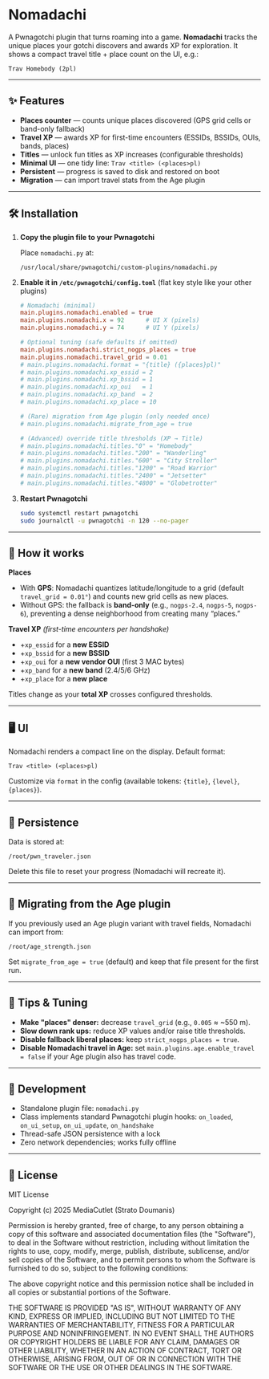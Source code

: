 # Nomadachi

A Pwnagotchi plugin that turns roaming into a game. **Nomadachi** tracks the unique places your gotchi discovers and awards XP for exploration. It shows a compact travel title + place count on the UI, e.g.:

```
Trav Homebody (2pl)
```

---

## ✨ Features

* **Places counter** — counts unique places discovered (GPS grid cells or band-only fallback)
* **Travel XP** — awards XP for first-time encounters (ESSIDs, BSSIDs, OUIs, bands, places)
* **Titles** — unlock fun titles as XP increases (configurable thresholds)
* **Minimal UI** — one tidy line: `Trav <title> (<places>pl)`
* **Persistent** — progress is saved to disk and restored on boot
* **Migration** — can import travel stats from the Age plugin

---

## 🛠 Installation

1. **Copy the plugin file to your Pwnagotchi**

   Place `nomadachi.py` at:

   ```
   /usr/local/share/pwnagotchi/custom-plugins/nomadachi.py
   ```

2. **Enable it in `/etc/pwnagotchi/config.toml`** (flat key style like your other plugins)

   ```toml
   # Nomadachi (minimal)
   main.plugins.nomadachi.enabled = true
   main.plugins.nomadachi.x = 92      # UI X (pixels)
   main.plugins.nomadachi.y = 74      # UI Y (pixels)

   # Optional tuning (safe defaults if omitted)
   main.plugins.nomadachi.strict_nogps_places = true
   main.plugins.nomadachi.travel_grid = 0.01
   # main.plugins.nomadachi.format = "{title} ({places}pl)"
   # main.plugins.nomadachi.xp_essid = 2
   # main.plugins.nomadachi.xp_bssid = 1
   # main.plugins.nomadachi.xp_oui   = 1
   # main.plugins.nomadachi.xp_band  = 2
   # main.plugins.nomadachi.xp_place = 10

   # (Rare) migration from Age plugin (only needed once)
   # main.plugins.nomadachi.migrate_from_age = true

   # (Advanced) override title thresholds (XP → Title)
   # main.plugins.nomadachi.titles."0" = "Homebody"
   # main.plugins.nomadachi.titles."200" = "Wanderling"
   # main.plugins.nomadachi.titles."600" = "City Stroller"
   # main.plugins.nomadachi.titles."1200" = "Road Warrior"
   # main.plugins.nomadachi.titles."2400" = "Jetsetter"
   # main.plugins.nomadachi.titles."4800" = "Globetrotter"
   ```

3. **Restart Pwnagotchi**

   ```bash
   sudo systemctl restart pwnagotchi
   sudo journalctl -u pwnagotchi -n 120 --no-pager
   ```

---

## 🧭 How it works

**Places**

* With **GPS**: Nomadachi quantizes latitude/longitude to a grid (default `travel_grid = 0.01°`) and counts new grid cells as new places.
* Without GPS: the fallback is **band-only** (e.g., `nogps-2.4`, `nogps-5`, `nogps-6`), preventing a dense neighborhood from creating many “places.”

**Travel XP** *(first-time encounters per handshake)*

* +`xp_essid` for a **new ESSID**
* +`xp_bssid` for a **new BSSID**
* +`xp_oui` for a **new vendor OUI** (first 3 MAC bytes)
* +`xp_band` for a **new band** (2.4/5/6 GHz)
* +`xp_place` for a **new place**

Titles change as your **total XP** crosses configured thresholds.

---

## 🖥 UI

Nomadachi renders a compact line on the display. Default format:

```
Trav <title> (<places>pl)
```

Customize via `format` in the config (available tokens: `{title}`, `{level}`, `{places}`).

---

## 💾 Persistence

Data is stored at:

```
/root/pwn_traveler.json
```

Delete this file to reset your progress (Nomadachi will recreate it).

---

## 🔁 Migrating from the Age plugin

If you previously used an Age plugin variant with travel fields, Nomadachi can import from:

```
/root/age_strength.json
```

Set `migrate_from_age = true` (default) and keep that file present for the first run.

---

## 🔧 Tips & Tuning

* **Make "places" denser:** decrease `travel_grid` (e.g., `0.005` ≈ \~550 m).
* **Slow down rank ups:** reduce XP values and/or raise title thresholds.
* **Disable fallback liberal places:** keep `strict_nogps_places = true`.
* **Disable Nomadachi travel in Age:** set `main.plugins.age.enable_travel = false` if your Age plugin also has travel code.

---

## 🧪 Development

* Standalone plugin file: `nomadachi.py`
* Class implements standard Pwnagotchi plugin hooks: `on_loaded`, `on_ui_setup`, `on_ui_update`, `on_handshake`
* Thread-safe JSON persistence with a lock
* Zero network dependencies; works fully offline

---

## 📄 License

MIT License

Copyright (c) 2025 MediaCutlet (Strato Doumanis)

Permission is hereby granted, free of charge, to any person obtaining a copy of this software and associated documentation files (the "Software"), to deal in the Software without restriction, including without limitation the rights to use, copy, modify, merge, publish, distribute, sublicense, and/or sell copies of the Software, and to permit persons to whom the Software is furnished to do so, subject to the following conditions:

The above copyright notice and this permission notice shall be included in all copies or substantial portions of the Software.

THE SOFTWARE IS PROVIDED "AS IS", WITHOUT WARRANTY OF ANY KIND, EXPRESS OR IMPLIED, INCLUDING BUT NOT LIMITED TO THE WARRANTIES OF MERCHANTABILITY, FITNESS FOR A PARTICULAR PURPOSE AND NONINFRINGEMENT. IN NO EVENT SHALL THE AUTHORS OR COPYRIGHT HOLDERS BE LIABLE FOR ANY CLAIM, DAMAGES OR OTHER LIABILITY, WHETHER IN AN ACTION OF CONTRACT, TORT OR OTHERWISE, ARISING FROM, OUT OF OR IN CONNECTION WITH THE SOFTWARE OR THE USE OR OTHER DEALINGS IN THE SOFTWARE.
